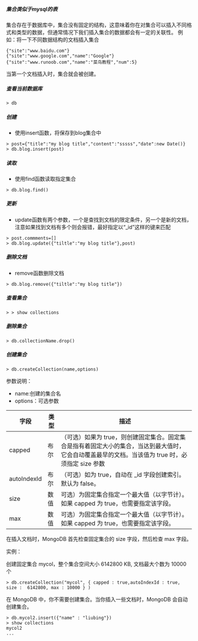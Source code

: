 ##### 集合类似于mysql的表
集合存在于数据库中，集合没有固定的结构，这意味着你在对集合可以插入不同格式和类型的数据，但通常情况下我们插入集合的数据都会有一定的关联性。
例如：将一下不同数据结构的文档插入集合

```
{"site":"www.baidu.com"}
{"site":"www.google.com","name":"Google"}
{"site":"www.runoob.com","name":"菜鸟教程","num":5}
```
当第一个文档插入时，集合就会被创建。

##### 查看当前数据库

```
> db
```

##### 创建
- 使用insert函数，将保存到blog集合中

```
> post={"title":"my blog title","content":"sssss","date":new Date()}
> db.blog.insert(post)
```
##### 读取
- 使用find函数读取指定集合

```
> db.blog.find()
```
##### 更新
- update函数有两个参数，一个是查找到文档的限定条件，另一个是新的文档，注意如果找到文档有多个则会报错，最好指定以“_id”这样的键来匹配

```
> post.commments=[]
> db.blog.update({"tiltle":"my blog title"},post)

```
##### 删除文档
- remove函数删除文档

```
> db.blog.remove({"tiltle":"my blog title"})
```
##### 查看集合
```
> > show collections
```
##### 删除集合
```
> db.collectionName.drop()
```
##### 创建集合
```
> db.createCollection(name,options)
```
参数说明：
- name:创建的集合名
- options：可选参数

字段 | 类型 | 描述
---|--- |---
capped | 布尔 | （可选）如果为 true，则创建固定集合。固定集合是指有着固定大小的集合，当达到最大值时，它会自动覆盖最早的文档。当该值为 true 时，必须指定 size 参数
autoIndexId | 布尔 | （可选）如为 true，自动在 _id 字段创建索引。默认为 false。
size | 数值 | 可选）为固定集合指定一个最大值（以字节计）。如果 capped 为 true，也需要指定该字段。
max|数值|可选）为固定集合指定一个最大值（以字节计）。如果 capped 为 true，也需要指定该字段。

在插入文档时，MongoDB 首先检查固定集合的 size 字段，然后检查 max 字段。

实例：

创建固定集合 mycol，整个集合空间大小 6142800 KB, 文档最大个数为 10000 个

```
> db.createCollection("mycol", { capped : true,autoIndexId : true, size :  6142800, max : 10000 } )
```

在 MongoDB 中，你不需要创建集合。当你插入一些文档时，MongoDB 会自动创建集合。
```
> db.mycol2.insert({"name" : "liubing"})
> show collections
mycol2
...
```






